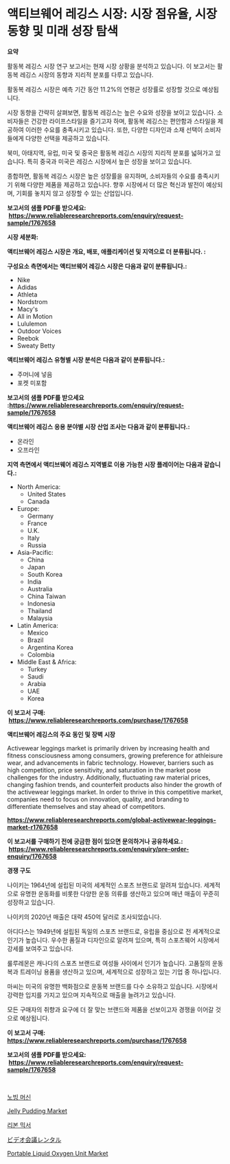 <p><h1>액티브웨어 레깅스 시장: 시장 점유율, 시장 동향 및 미래 성장 탐색</h1></p><p><strong>요약</strong></p>
<p><p>활동복 레깅스 시장 연구 보고서는 현재 시장 상황을 분석하고 있습니다. 이 보고서는 활동복 레깅스 시장의 동향과 지리적 분포를 다루고 있습니다.</p><p>활동복 레깅스 시장은 예측 기간 동안 11.2%의 연평균 성장률로 성장할 것으로 예상됩니다.</p><p>시장 동향을 간략히 살펴보면, 활동복 레깅스는 높은 수요와 성장을 보이고 있습니다. 소비자들은 건강한 라이프스타일을 즐기고자 하며, 활동복 레깅스는 편안함과 스타일을 제공하여 이러한 수요를 충족시키고 있습니다. 또한, 다양한 디자인과 소재 선택이 소비자들에게 다양한 선택을 제공하고 있습니다.</p><p>북미, 아태지역, 유럽, 미국 및 중국은 활동복 레깅스 시장의 지리적 분포를 넓혀가고 있습니다. 특히 중국과 미국은 레깅스 시장에서 높은 성장을 보이고 있습니다.</p><p>종합하면, 활동복 레깅스 시장은 높은 성장률을 유지하며, 소비자들의 수요를 충족시키기 위해 다양한 제품을 제공하고 있습니다. 향후 시장에서 더 많은 혁신과 발전이 예상되며, 기회를 놓치지 않고 성장할 수 있는 산업입니다.</p></p>
<p><strong>보고서의 샘플 PDF를 받으세요: &nbsp;<a href="https://www.reliableresearchreports.com/enquiry/request-sample/1767658">https://www.reliableresearchreports.com/enquiry/request-sample/1767658</a></strong></p>
<p><strong>시장 세분화:</strong></p>
<p><strong> 액티브웨어 레깅스 시장은 개요, 배포, 애플리케이션 및 지역으로 더 분류됩니다. :</strong></p>
<p><strong>구성요소 측면에서는 액티브웨어 레깅스 시장은 다음과 같이 분류됩니다.:</strong></p>
<p><ul><li>Nike</li><li>Adidas</li><li>Athleta</li><li>Nordstrom</li><li>Macy's</li><li>All in Motion</li><li>Lululemon</li><li>Outdoor Voices</li><li>Reebok</li><li>Sweaty Betty</li></ul></p>
<p><strong> 액티브웨어 레깅스 유형별 시장 분석은 다음과 같이 분류됩니다.:</strong></p>
<p><ul><li>주머니에 넣음</li><li>포켓 미포함</li></ul></p>
<p><strong>보고서의 샘플 PDF를 받으세요 :<a href="https://www.reliableresearchreports.com/enquiry/request-sample/1767658">https://www.reliableresearchreports.com/enquiry/request-sample/1767658</a></strong></p>
<p><strong> 액티브웨어 레깅스 응용 분야별 시장 산업 조사는 다음과 같이 분류됩니다.:</strong></p>
<p><ul><li>온라인</li><li>오프라인</li></ul></p>
<p><strong>지역 측면에서 액티브웨어 레깅스 지역별로 이용 가능한 시장 플레이어는 다음과 같습니다.:</strong></p>
<p><ul>
    <li>
        North America:
        <ul>
            <li>United States</li>
            <li>Canada</li>
        </ul>
    </li>
    <li>
        Europe:
        <ul>
            <li>Germany</li>
            <li>France</li>
            <li>U.K.</li>
            <li>Italy</li>
            <li>Russia</li>
        </ul>
    </li>
    <li>
        Asia-Pacific:
        <ul>
            <li>China</li>
            <li>Japan</li>
            <li>South Korea</li>
            <li>India</li>
            <li>Australia</li>
            <li>China Taiwan</li>
            <li>Indonesia</li>
            <li>Thailand</li>
            <li>Malaysia</li>
        </ul>
    </li>
    <li>
        Latin America:
        <ul>
            <li>Mexico</li>
            <li>Brazil</li>
            <li>Argentina Korea</li>
            <li>Colombia</li>
        </ul>
    </li>
    <li>
        Middle East & Africa:
        <ul>
            <li>Turkey</li>
            <li>Saudi</li>
            <li>Arabia</li>
            <li>UAE</li>
            <li>Korea</li>
        </ul>
    </li>
    </ul></p>
<p><strong>이 보고서 구매: &nbsp;<a href="https://www.reliableresearchreports.com/purchase/1767658">https://www.reliableresearchreports.com/purchase/1767658</a></strong></p>
<p><strong>액티브웨어 레깅스의 주요 동인 및 장벽 시장</strong></p>
<p><p>Activewear leggings market is primarily driven by increasing health and fitness consciousness among consumers, growing preference for athleisure wear, and advancements in fabric technology. However, barriers such as high competition, price sensitivity, and saturation in the market pose challenges for the industry. Additionally, fluctuating raw material prices, changing fashion trends, and counterfeit products also hinder the growth of the activewear leggings market. In order to thrive in this competitive market, companies need to focus on innovation, quality, and branding to differentiate themselves and stay ahead of competitors.</p></p>
<p><strong><a href="https://www.reliableresearchreports.com/global-activewear-leggings-market-r1767658">https://www.reliableresearchreports.com/global-activewear-leggings-market-r1767658</a></strong></p>
<p><strong>이 보고서를 구매하기 전에 궁금한 점이 있으면 문의하거나 공유하세요.: &nbsp;<a href="https://www.reliableresearchreports.com/enquiry/pre-order-enquiry/1767658">https://www.reliableresearchreports.com/enquiry/pre-order-enquiry/1767658</a></strong></p>
<p><strong>경쟁 구도</strong></p>
<p><p>나이키는 1964년에 설립된 미국의 세계적인 스포츠 브랜드로 알려져 있습니다. 세계적으로 유명한 운동화를 비롯한 다양한 운동 의류를 생산하고 있으며 매년 매출이 꾸준히 성장하고 있습니다.  </p><p>나이키의 2020년 매출은 대략 450억 달러로 조사되었습니다.  </p><p>아디다스는 1949년에 설립된 독일의 스포츠 브랜드로, 유럽을 중심으로 전 세계적으로 인기가 높습니다. 우수한 품질과 디자인으로 알려져 있으며, 특히 스포츠웨어 시장에서 강세를 보여주고 있습니다.  </p><p>룰루레몬은 캐나다의 스포츠 브랜드로 여성들 사이에서 인기가 높습니다. 고품질의 운동복과 트레이닝 용품을 생산하고 있으며, 세계적으로 성장하고 있는 기업 중 하나입니다.  </p><p>마씨는 미국의 유명한 백화점으로 운동복 브랜드를 다수 소유하고 있습니다. 시장에서 강력한 입지를 가지고 있으며 지속적으로 매출을 늘려가고 있습니다.</p><p>모든 구매자의 취향과 요구에 더 잘 맞는 브랜드와 제품을 선보이고자 경쟁을 이어갈 것으로 예상됩니다.</p></p>
<p><strong>이 보고서 구매: &nbsp; <a href="https://www.reliableresearchreports.com/purchase/1767658">https://www.reliableresearchreports.com/purchase/1767658</a></strong></p>
<p><strong>보고서의 샘플 PDF를 받으세요: &nbsp;<a href="https://www.reliableresearchreports.com/enquiry/request-sample/1767658">https://www.reliableresearchreports.com/enquiry/request-sample/1767658</a></strong><strong></strong></p>
<p>&nbsp;</p>
<p><p><a href="https://medium.com/@cierrahayes1930/%EB%85%B8%EB%B9%99-%EA%B8%B0%EA%B3%84-%EC%8B%9C%EC%9E%A5-%EA%B7%9C%EB%AA%A8-%EC%8B%9C%EC%9E%A5-%EC%A0%84%EB%A7%9D-%EB%B0%8F-%EC%8B%9C%EC%9E%A5-%EC%98%88%EC%B8%A1-2024%EB%85%84%EB%B6%80%ED%84%B0-2031%EB%85%84%EA%B9%8C%EC%A7%80-24d8fd24ea7a">노빙 머신</a></p><p><a href="https://scarlet-rocket-c63.notion.site/Jelly-Pudding-Market-Report-Reveals-the-Latest-Trends-And-Growth-Opportunities-of-this-Market-10ca9ba4dab74daca5f78d26afad2fad">Jelly Pudding Market</a></p><p><a href="https://medium.com/@hettiestehr/%EB%A6%AC%EB%B3%B8-%EB%AF%B9%EC%84%9C-%EC%8B%9C%EC%9E%A5-%EA%B2%BD%EC%9F%81-%EB%B6%84%EC%84%9D-%EC%8B%9C%EC%9E%A5-%EB%8F%99%ED%96%A5-%EB%B0%8F-2031%EB%85%84%EA%B9%8C%EC%A7%80%EC%9D%98-%EC%A0%84%EB%A7%9D-58da64a82428">리본 믹서</a></p><p><a href="https://medium.com/@elihomenick1943/%E3%83%93%E3%83%87%E3%82%AA%E4%BC%9A%E8%AD%B0%E3%83%AC%E3%83%B3%E3%82%BF%E3%83%AB%E5%B8%82%E5%A0%B4-2031%E5%B9%B4%E3%81%BE%E3%81%A7%E3%81%AE%E3%83%88%E3%83%AC%E3%83%B3%E3%83%89-%E4%BA%88%E6%B8%AC-%E7%AB%B6%E4%BA%89%E5%88%86%E6%9E%90-1174e530990a">ビデオ会議レンタル</a></p><p><a href="https://view.publitas.com/reportprime-1/portable-liquid-oxygen-unit-market-the-key-to-successful-business-strategy-forecast-till-2031/">Portable Liquid Oxygen Unit Market</a></p></p>